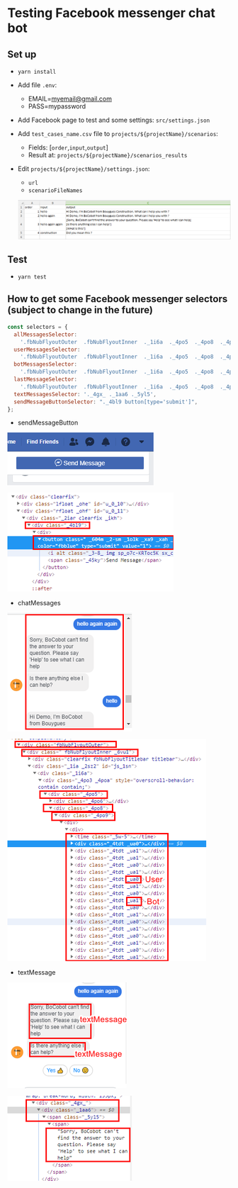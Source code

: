 # Testing Facebook messenger chat bot

## Set up

* `yarn install`
* Add file `.env`:
  * EMAIL=myemail@gmail.com
  * PASS=mypassword
* Add Facebook page to test and some settings: `src/settings.json`
* Add `test_cases_name.csv` file to `projects/${projectName}/scenarios`:
  * Fields: [`order`,`input`,`output`]
  * Result at: `projects/${projectName}/scenarios_results`
* Edit `projects/${projectName}/settings.json`:
  * `url`
  * `scenarioFileNames`
  

  ![](./docs/images/test_cases_csv.png)  
  
## Test

* `yarn test`

## How to get some Facebook messenger selectors (subject to change in the future)

```JavaScript
const selectors = {
  allMessagesSelector:
    '.fbNubFlyoutOuter  .fbNubFlyoutInner  ._1i6a  ._4po5  ._4po8  ._4po9  div._4tdt',
  userMessagesSelector:
    '.fbNubFlyoutOuter  .fbNubFlyoutInner  ._1i6a  ._4po5  ._4po8  ._4po9  div._4tdt._ua0',
  botMessagesSelector:
    '.fbNubFlyoutOuter  .fbNubFlyoutInner  ._1i6a  ._4po5  ._4po8  ._4po9  div._4tdt._ua1',
  lastMessageSelector:
    '.fbNubFlyoutOuter  .fbNubFlyoutInner  ._1i6a  ._4po5  ._4po8  ._4po9  div._4tdt:last-child',
  textMessagesSelector: '._4gx_ ._1aa6 ._5yl5',
  sendMessageButtonSelector: "._4bl9 button[type='submit']",
};
```

* sendMessageButton

![](./docs/images/sendMessageButton.png)

![](./docs/images/sendMessageButtonSelector.png)

* chatMessages

![](./docs/images/chatMessages.png)

![](./docs/images/chatMessagesSelector.png)

* textMessage

![](./docs/images/textMessage.png)

![](./docs/images/textMessageSelector.png)

